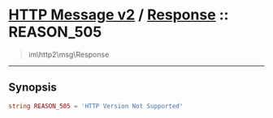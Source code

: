 # [HTTP Message v2](http2.md) / [Response](http2-Response.md) :: REASON_505
 > im\http2\msg\Response
____

## Synopsis
```php
string REASON_505 = 'HTTP Version Not Supported'
```
